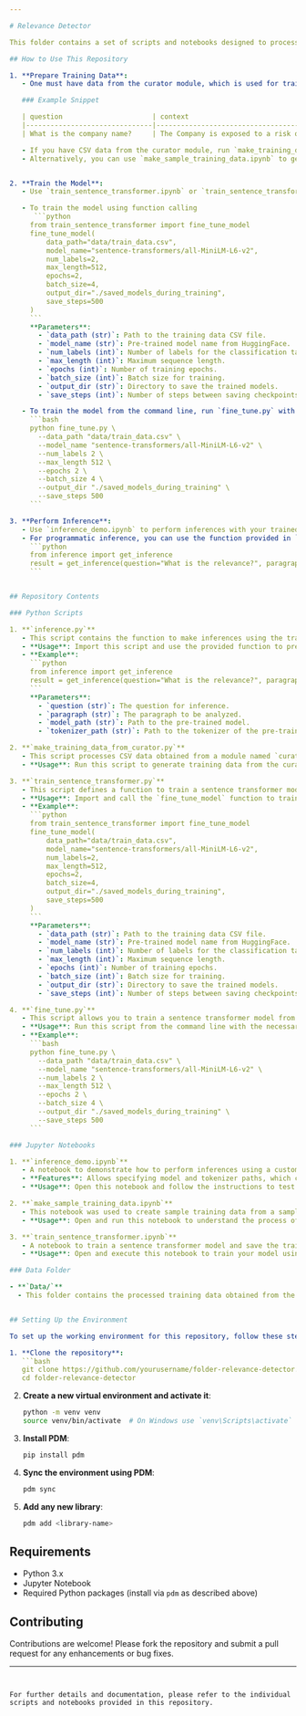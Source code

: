 ```yaml
---

# Relevance Detector

This folder contains a set of scripts and notebooks designed to process data, train a sentence transformer model, and perform inferences to detect the relevance of folder contents. Below is a detailed description of each file and folder included in this repository.

## How to Use This Repository

1. **Prepare Training Data**:
   - One must have data from the curator module, which is used for training of the model. The data from the curator module is a CSV file as follows:

   ### Example Snippet

   | question                      | context                                                                                                                   | company | source_file                       | source_page | kpi_id | year | answer       | data_type | relevant_paragraphs                            | annotator          | Index | label |
   |-------------------------------|----------------------------------------------------------------------------------------------------------------------------|---------|-----------------------------------|-------------|--------|------|--------------|-----------|------------------------------------------------|---------------------|-------|-------|
   | What is the company name?     | The Company is exposed to a risk of by losses counterparties their contractual financial obligations when due, and in particular depends on the reliability of banks the Company deposits its available cash. | NOVATEK | 04_NOVATEK_AR_2016_ENG_11.pdf | ['0']       | 0      | 2016 | PAO NOVATEK  | TEXT      | ["PAO NOVATEK ANNUAL REPORT 2016"]            | train_anno_large.xlsx | 1022  | 0     |

   - If you have CSV data from the curator module, run `make_training_data_from_curator.py` to process and save it in the `Data` folder.
   - Alternatively, you can use `make_sample_training_data.ipynb` to generate sample data from a sample CSV file.


2. **Train the Model**:
   - Use `train_sentence_transformer.ipynb` or `train_sentence_transformer.py` to train a sentence transformer model with the processed data from the `Data` folder and save it locally. Follow the steps in the notebook or script to configure and start the training process.

   - To train the model using function calling
      ```python
     from train_sentence_transformer import fine_tune_model
     fine_tune_model(
         data_path="data/train_data.csv",
         model_name="sentence-transformers/all-MiniLM-L6-v2",
         num_labels=2,
         max_length=512,
         epochs=2,
         batch_size=4,
         output_dir="./saved_models_during_training",
         save_steps=500
     )
     ```
     **Parameters**:
       - `data_path (str)`: Path to the training data CSV file.
       - `model_name (str)`: Pre-trained model name from HuggingFace.
       - `num_labels (int)`: Number of labels for the classification task.
       - `max_length (int)`: Maximum sequence length.
       - `epochs (int)`: Number of training epochs.
       - `batch_size (int)`: Batch size for training.
       - `output_dir (str)`: Directory to save the trained models.
       - `save_steps (int)`: Number of steps between saving checkpoints.

   - To train the model from the command line, run `fine_tune.py` with the required arguments:
     ```bash
     python fine_tune.py \
       --data_path "data/train_data.csv" \
       --model_name "sentence-transformers/all-MiniLM-L6-v2" \
       --num_labels 2 \
       --max_length 512 \
       --epochs 2 \
       --batch_size 4 \
       --output_dir "./saved_models_during_training" \
       --save_steps 500
     ```

3. **Perform Inference**:
   - Use `inference_demo.ipynb` to perform inferences with your trained model. Specify the model and tokenizer paths (either local or from HuggingFace) and run the notebook cells to see the results.
   - For programmatic inference, you can use the function provided in `inference.py`:
     ```python
     from inference import get_inference
     result = get_inference(question="What is the relevance?", paragraph="This is a sample paragraph.", model_path="path/to/model", tokenizer_path="path/to/tokenizer")
     ```


## Repository Contents

### Python Scripts

1. **`inference.py`**
   - This script contains the function to make inferences using the trained model.
   - **Usage**: Import this script and use the provided function to predict the relevance of new data.
   - **Example**:
     ```python
     from inference import get_inference
     result = get_inference(question="What is the relevance?", paragraph="This is a sample paragraph.", model_path="path/to/model", tokenizer_path="path/to/tokenizer")
     ```
     **Parameters**:
       - `question (str)`: The question for inference.
       - `paragraph (str)`: The paragraph to be analyzed.
       - `model_path (str)`: Path to the pre-trained model.
       - `tokenizer_path (str)`: Path to the tokenizer of the pre-trained model.

2. **`make_training_data_from_curator.py`**
   - This script processes CSV data obtained from a module named `curator` to make it suitable for training the model.
   - **Usage**: Run this script to generate training data from the curator's output and save it in the `Data` folder.

3. **`train_sentence_transformer.py`**
   - This script defines a function to train a sentence transformer model, which can be called from other scripts or notebooks.
   - **Usage**: Import and call the `fine_tune_model` function to train your model.
   - **Example**:
     ```python
     from train_sentence_transformer import fine_tune_model
     fine_tune_model(
         data_path="data/train_data.csv",
         model_name="sentence-transformers/all-MiniLM-L6-v2",
         num_labels=2,
         max_length=512,
         epochs=2,
         batch_size=4,
         output_dir="./saved_models_during_training",
         save_steps=500
     )
     ```
     **Parameters**:
       - `data_path (str)`: Path to the training data CSV file.
       - `model_name (str)`: Pre-trained model name from HuggingFace.
       - `num_labels (int)`: Number of labels for the classification task.
       - `max_length (int)`: Maximum sequence length.
       - `epochs (int)`: Number of training epochs.
       - `batch_size (int)`: Batch size for training.
       - `output_dir (str)`: Directory to save the trained models.
       - `save_steps (int)`: Number of steps between saving checkpoints.

4. **`fine_tune.py`**
   - This script allows you to train a sentence transformer model from the command line.
   - **Usage**: Run this script from the command line with the necessary arguments.
   - **Example**:
     ```bash
     python fine_tune.py \
       --data_path "data/train_data.csv" \
       --model_name "sentence-transformers/all-MiniLM-L6-v2" \
       --num_labels 2 \
       --max_length 512 \
       --epochs 2 \
       --batch_size 4 \
       --output_dir "./saved_models_during_training" \
       --save_steps 500
     ```

### Jupyter Notebooks

1. **`inference_demo.ipynb`**
   - A notebook to demonstrate how to perform inferences using a custom model and tokenizer.
   - **Features**: Allows specifying model and tokenizer paths, which can be local paths or HuggingFace paths.
   - **Usage**: Open this notebook and follow the instructions to test inference with your own models.

2. **`make_sample_training_data.ipynb`**
   - This notebook was used to create sample training data from a sample CSV file.
   - **Usage**: Open and run this notebook to understand the process of creating sample data for training.

3. **`train_sentence_transformer.ipynb`**
   - A notebook to train a sentence transformer model and save the trained model locally.
   - **Usage**: Open and execute this notebook to train your model using the prepared data and save the trained model for inference.

### Data Folder

- **`Data/`**
  - This folder contains the processed training data obtained from the `curator` module. It serves as the input for training the sentence transformer model.


## Setting Up the Environment

To set up the working environment for this repository, follow these steps:

1. **Clone the repository**:
   ```bash
   git clone https://github.com/yourusername/folder-relevance-detector.git
   cd folder-relevance-detector
   ```

2. **Create a new virtual environment and activate it**:
   ```bash
   python -m venv venv
   source venv/bin/activate  # On Windows use `venv\Scripts\activate`
   ```

3. **Install PDM**:
   ```bash
   pip install pdm
   ```

4. **Sync the environment using PDM**:
   ```bash
   pdm sync
   ```

5. **Add any new library**:
   ```bash
   pdm add <library-name>
   ```

## Requirements

- Python 3.x
- Jupyter Notebook
- Required Python packages (install via `pdm` as described above)

## Contributing

Contributions are welcome! Please fork the repository and submit a pull request for any enhancements or bug fixes.

---
```


For further details and documentation, please refer to the individual scripts and notebooks provided in this repository.
